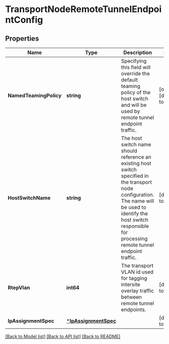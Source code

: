 # TransportNodeRemoteTunnelEndpointConfig

## Properties
Name | Type | Description | Notes
------------ | ------------- | ------------- | -------------
**NamedTeamingPolicy** | **string** | Specifying this field will override the default teaming policy of the host switch and will be used by remote tunnel endpoint traffic. | [optional] [default to null]
**HostSwitchName** | **string** | The host switch name should reference an existing host switch specified in the transport node configuration. The name will be used to identify the host switch responsible for processing remote tunnel endpoint traffic. | [default to null]
**RtepVlan** | **int64** | The transport VLAN id used for tagging intersite overlay traffic between remote tunnel endpoints. | [default to null]
**IpAssignmentSpec** | [***IpAssignmentSpec**](IpAssignmentSpec.md) |  | [default to null]

[[Back to Model list]](../README.md#documentation-for-models) [[Back to API list]](../README.md#documentation-for-api-endpoints) [[Back to README]](../README.md)

